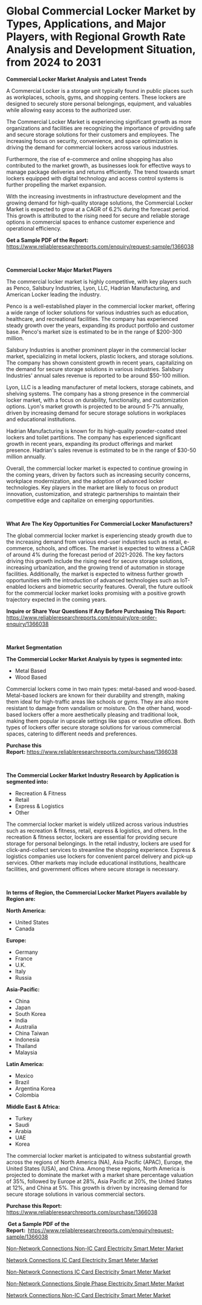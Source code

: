 <p><h1>Global Commercial Locker Market by Types, Applications, and Major Players, with Regional Growth Rate Analysis and Development Situation, from 2024 to 2031</h1></p><p><strong>Commercial Locker Market Analysis and Latest Trends</strong></p>
<p><p>A Commercial Locker is a storage unit typically found in public places such as workplaces, schools, gyms, and shopping centers. These lockers are designed to securely store personal belongings, equipment, and valuables while allowing easy access to the authorized user. </p><p>The Commercial Locker Market is experiencing significant growth as more organizations and facilities are recognizing the importance of providing safe and secure storage solutions for their customers and employees. The increasing focus on security, convenience, and space optimization is driving the demand for commercial lockers across various industries. </p><p>Furthermore, the rise of e-commerce and online shopping has also contributed to the market growth, as businesses look for effective ways to manage package deliveries and returns efficiently. The trend towards smart lockers equipped with digital technology and access control systems is further propelling the market expansion. </p><p>With the increasing investments in infrastructure development and the growing demand for high-quality storage solutions, the Commercial Locker Market is expected to grow at a CAGR of 6.2% during the forecast period. This growth is attributed to the rising need for secure and reliable storage options in commercial spaces to enhance customer experience and operational efficiency.</p></p>
<p><strong>Get a Sample PDF of the Report:&nbsp;</strong> <a href="https://www.reliableresearchreports.com/enquiry/request-sample/1366038">https://www.reliableresearchreports.com/enquiry/request-sample/1366038</a></p>
<p>&nbsp;</p>
<p><strong>Commercial Locker Major Market Players</strong></p>
<p><p>The commercial locker market is highly competitive, with key players such as Penco, Salsbury Industries, Lyon, LLC, Hadrian Manufacturing, and American Locker leading the industry. </p><p>Penco is a well-established player in the commercial locker market, offering a wide range of locker solutions for various industries such as education, healthcare, and recreational facilities. The company has experienced steady growth over the years, expanding its product portfolio and customer base. Penco's market size is estimated to be in the range of $200-300 million.</p><p>Salsbury Industries is another prominent player in the commercial locker market, specializing in metal lockers, plastic lockers, and storage solutions. The company has shown consistent growth in recent years, capitalizing on the demand for secure storage solutions in various industries. Salsbury Industries' annual sales revenue is reported to be around $50-100 million.</p><p>Lyon, LLC is a leading manufacturer of metal lockers, storage cabinets, and shelving systems. The company has a strong presence in the commercial locker market, with a focus on durability, functionality, and customization options. Lyon's market growth is projected to be around 5-7% annually, driven by increasing demand for secure storage solutions in workplaces and educational institutions.</p><p>Hadrian Manufacturing is known for its high-quality powder-coated steel lockers and toilet partitions. The company has experienced significant growth in recent years, expanding its product offerings and market presence. Hadrian's sales revenue is estimated to be in the range of $30-50 million annually.</p><p>Overall, the commercial locker market is expected to continue growing in the coming years, driven by factors such as increasing security concerns, workplace modernization, and the adoption of advanced locker technologies. Key players in the market are likely to focus on product innovation, customization, and strategic partnerships to maintain their competitive edge and capitalize on emerging opportunities.</p></p>
<p>&nbsp;</p>
<p><strong>What Are The Key Opportunities For Commercial Locker Manufacturers?</strong></p>
<p><p>The global commercial locker market is experiencing steady growth due to the increasing demand from various end-user industries such as retail, e-commerce, schools, and offices. The market is expected to witness a CAGR of around 4% during the forecast period of 2021-2026. The key factors driving this growth include the rising need for secure storage solutions, increasing urbanization, and the growing trend of automation in storage facilities. Additionally, the market is expected to witness further growth opportunities with the introduction of advanced technologies such as IoT-enabled lockers and biometric security features. Overall, the future outlook for the commercial locker market looks promising with a positive growth trajectory expected in the coming years.</p></p>
<p><strong>Inquire or Share Your Questions If Any Before Purchasing This Report:</strong> <a href="https://www.reliableresearchreports.com/enquiry/pre-order-enquiry/1366038">https://www.reliableresearchreports.com/enquiry/pre-order-enquiry/1366038</a></p>
<p>&nbsp;</p>
<p><strong>Market Segmentation</strong></p>
<p><strong>The Commercial Locker Market Analysis by types is segmented into:</strong></p>
<p><ul><li>Metal Based</li><li>Wood Based</li></ul></p>
<p><p>Commercial lockers come in two main types: metal-based and wood-based. Metal-based lockers are known for their durability and strength, making them ideal for high-traffic areas like schools or gyms. They are also more resistant to damage from vandalism or moisture. On the other hand, wood-based lockers offer a more aesthetically pleasing and traditional look, making them popular in upscale settings like spas or executive offices. Both types of lockers offer secure storage solutions for various commercial spaces, catering to different needs and preferences.</p></p>
<p><strong>Purchase this Report:&nbsp;</strong><a href="https://www.reliableresearchreports.com/purchase/1366038">https://www.reliableresearchreports.com/purchase/1366038</a></p>
<p>&nbsp;</p>
<p><strong>The Commercial Locker Market Industry Research by Application is segmented into:</strong></p>
<p><ul><li>Recreation & Fitness</li><li>Retail</li><li>Express & Logistics</li><li>Other</li></ul></p>
<p><p>The commercial locker market is widely utilized across various industries such as recreation & fitness, retail, express & logistics, and others. In the recreation & fitness sector, lockers are essential for providing secure storage for personal belongings. In the retail industry, lockers are used for click-and-collect services to streamline the shopping experience. Express & logistics companies use lockers for convenient parcel delivery and pick-up services. Other markets may include educational institutions, healthcare facilities, and government offices where secure storage is necessary.</p></p>
<p>&nbsp;</p>
<p><strong>In terms of Region, the Commercial Locker Market Players available by Region are:</strong></p>
<p>
    <p> <strong> North America: </strong>
        <ul>
            <li>United States</li>
            <li>Canada</li>
        </ul>
        </p> 
    <p> <strong> Europe: </strong>
        <ul>
            <li>Germany</li>
            <li>France</li>
            <li>U.K.</li>
            <li>Italy</li>
            <li>Russia</li>
        </ul>
        </p> 
    <p> <strong> Asia-Pacific: </strong>
        <ul>
            <li>China</li>
            <li>Japan</li>
            <li>South Korea</li>
            <li>India</li>
            <li>Australia</li>
            <li>China Taiwan</li>
            <li>Indonesia</li>
            <li>Thailand</li>
            <li>Malaysia</li>
        </ul>
        </p> 
    <p> <strong> Latin America: </strong>
        <ul>
            <li>Mexico</li>
            <li>Brazil</li>
            <li>Argentina Korea</li>
            <li>Colombia</li>
        </ul>
        </p> 
    <p> <strong> Middle East & Africa: </strong>
        <ul>
            <li>Turkey</li>
            <li>Saudi</li>
            <li>Arabia</li>
            <li>UAE</li>
            <li>Korea</li>
        </ul>
    </p>
    </p>
<p><p>The commercial locker market is anticipated to witness substantial growth across the regions of North America (NA), Asia Pacific (APAC), Europe, the United States (USA), and China. Among these regions, North America is projected to dominate the market with a market share percentage valuation of 35%, followed by Europe at 28%, Asia Pacific at 20%, the United States at 12%, and China at 5%. This growth is driven by increasing demand for secure storage solutions in various commercial sectors.</p></p>
<p><strong>Purchase this Report: </strong><a href="https://www.reliableresearchreports.com/purchase/1366038">https://www.reliableresearchreports.com/purchase/1366038</a></p>
<p>&nbsp;<strong>Get a Sample PDF of the Report:&nbsp;&nbsp;</strong><a href="https://www.reliableresearchreports.com/enquiry/request-sample/1366038">https://www.reliableresearchreports.com/enquiry/request-sample/1366038</a></p>
<p><strong></strong></p>
<p><p><a href="https://medium.com/p/2622936c32ef/edit">Non-Network Connections Non-IC Card Electricity Smart Meter Market</a></p><p><a href="https://medium.com/p/21e0371d422d/edit">Network Connections IC Card Electricity Smart Meter Market</a></p><p><a href="https://medium.com/p/de7c3d504589/edit">Non-Network Connections IC Card Electricity Smart Meter Market</a></p><p><a href="https://medium.com/p/77580d93471b/edit">Non-Network Connections Single Phase Electricity Smart Meter Market</a></p><p><a href="https://medium.com/p/d219ecfb6c48/edit">Network Connections Non-IC Card Electricity Smart Meter Market</a></p></p>